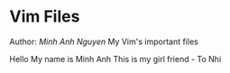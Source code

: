 # Vim Files
Author: *Minh Anh Nguyen*
My Vim's important files

Hello My name is Minh Anh
This is my girl friend - To Nhi
